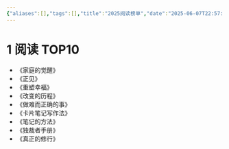 ```yaml
---
{"aliases":[],"tags":[],"title":"2025阅读榜单","date":"2025-06-07T22:57:00+08:00","date_modify":"2025-06-07T22:59:50+08:00","dg-publish":true,"permalink":"/900_Publish/2025阅读榜单/","dgPassFrontmatter":true,"created":"2025-06-07T22:57:00+08:00","updated":"2025-06-07T22:59:50+08:00"}
---
```



# 1 阅读 TOP10

- 《家庭的觉醒》
- 《正见》
- 《重塑幸福》
- 《改变的历程》
- 《做难而正确的事》
- 《卡片笔记写作法》
- 《笔记的方法》
- 《独裁者手册》
- 《真正的修行》
